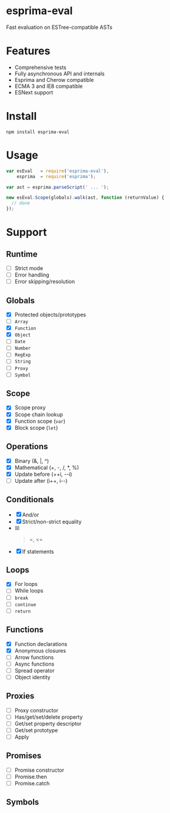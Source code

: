 # esprima-eval

Fast evaluation on ESTree-compatible ASTs

# Features

 * Comprehensive tests
 * Fully asynchronous API and internals
 * Esprima and Cherow compatible
 * ECMA 3 and IE8 compatible
 * ESNext support

# Install

`npm install esprima-eval`

# Usage

```javascript
var esEval   = require('esprima-eval'),
    esprima  = require('esprima');

var ast = esprima.parseScript(' ... ');

new esEval.Scope(globals).walk(ast, function (returnValue) {
  // done
});
```

# Support

## Runtime

  - [ ] Strict mode
  - [ ] Error handling
  - [ ] Error skipping/resolution

## Globals

  - [x] Protected objects/prototypes
  - [ ] `Array`
  - [x] `Function`
  - [x] `Object`
  - [ ] `Date`
  - [ ] `Number`
  - [ ] `RegExp`
  - [ ] `String`
  - [ ] `Proxy`
  - [ ] `Symbol`

## Scope

  - [x] Scope proxy
  - [x] Scope chain lookup
  - [x] Function scope (`var`)
  - [x] Block scope (`let`)

## Operations

  - [x] Binary (&, |, ^)
  - [x] Mathematical (+, -, /, *, %)
  - [x] Update before (++i, --i)
  - [ ] Update after (i++, i--)

## Conditionals

  - [x] And/or
  - [x] Strict/non-strict equality
  - [x] >=, <=
  - [x] If statements

## Loops

  - [x] For loops
  - [ ] While loops
  - [ ] `break`
  - [ ] `continue`
  - [ ] `return`

## Functions

  - [x] Function declarations
  - [x] Anonymous closures
  - [ ] Arrow functions
  - [ ] Async functions
  - [ ] Spread operator
  - [ ] Object identity

## Proxies

  - [ ] Proxy constructor
  - [ ] Has/get/set/delete property
  - [ ] Get/set property descriptor
  - [ ] Get/set prototype
  - [ ] Apply

## Promises

  - [ ] Promise constructor
  - [ ] Promise.then
  - [ ] Promise.catch

## Symbols